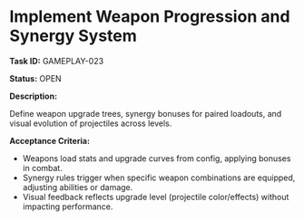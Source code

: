 # Implement Weapon Progression and Synergy System

**Task ID:** GAMEPLAY-023

**Status:** OPEN

**Description:**

Define weapon upgrade trees, synergy bonuses for paired loadouts, and visual evolution of projectiles across levels.

**Acceptance Criteria:**

- Weapons load stats and upgrade curves from config, applying bonuses in combat.
- Synergy rules trigger when specific weapon combinations are equipped, adjusting abilities or damage.
- Visual feedback reflects upgrade level (projectile color/effects) without impacting performance.
